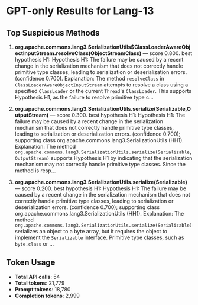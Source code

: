 # GPT-only Results for Lang-13

## Top Suspicious Methods

1. **org.apache.commons.lang3.SerializationUtils$ClassLoaderAwareObjectInputStream.resolveClass(ObjectStreamClass)** — score 0.800. best hypothesis H1: Hypothesis H1: The failure may be caused by a recent change in the serialization mechanism that does not correctly handle primitive type classes, leading to serialization or deserialization errors. (confidence 0.700).
    Explanation: The method `resolveClass` in `ClassLoaderAwareObjectInputStream` attempts to resolve a class using a specified `ClassLoader` or the current `Thread`'s `ClassLoader`. This supports Hypothesis H1, as the failure to resolve primitive type c...

2. **org.apache.commons.lang3.SerializationUtils.serialize(Serializable,OutputStream)** — score 0.300. best hypothesis H1: Hypothesis H1: The failure may be caused by a recent change in the serialization mechanism that does not correctly handle primitive type classes, leading to serialization or deserialization errors. (confidence 0.700); supporting class org.apache.commons.lang3.SerializationUtils (HH1).
    Explanation: The method `org.apache.commons.lang3.SerializationUtils.serialize(Serializable,OutputStream)` supports Hypothesis H1 by indicating that the serialization mechanism may not correctly handle primitive type classes. Since the method is resp...

3. **org.apache.commons.lang3.SerializationUtils.serialize(Serializable)** — score 0.200. best hypothesis H1: Hypothesis H1: The failure may be caused by a recent change in the serialization mechanism that does not correctly handle primitive type classes, leading to serialization or deserialization errors. (confidence 0.700); supporting class org.apache.commons.lang3.SerializationUtils (HH1).
    Explanation: The method `org.apache.commons.lang3.SerializationUtils.serialize(Serializable)` serializes an object to a byte array, but it requires the object to implement the `Serializable` interface. Primitive type classes, such as `byte.class` or ...


## Token Usage

- **Total API calls**: 54
- **Total tokens**: 21,779
- **Prompt tokens**: 18,780
- **Completion tokens**: 2,999
